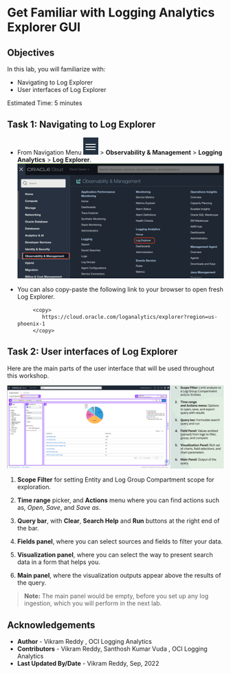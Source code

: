 # Get Familiar with Logging Analytics Explorer GUI


## Objectives

In this lab, you will familiarize with:
* Navigating to Log Explorer
* User interfaces of Log Explorer

Estimated Time: 5 minutes

## **Task 1:**  Navigating to Log Explorer

- From Navigation Menu ![navigation-menu](images/navigation-menu.png) > **Observability & Management** > **Logging Analytics** > **Log Explorer**.
![](./images/oci-console-la-explorer.png " ")

- You can also copy-paste the following link to your browser to open fresh Log Explorer.
    ```
         <copy>
            https://cloud.oracle.com/loganalytics/explorer?region=us-phoenix-1
         </copy>   
    ```



## **Task 2:**  User interfaces of Log Explorer

Here are the main parts of the user interface that will be used throughout this workshop.

![](images/la-explorer-side-by-side.png "Virtual Desktop")

1. **Scope Filter** for setting Entity and Log Group Compartment scope for exploration.

2. **Time range** picker, and **Actions** menu where you can find actions such as, *Open*, *Save*, and *Save as*.

3. **Query bar**, with **Clear**, **Search Help** and **Run** buttons at the right end of the bar.

4. **Fields panel**, where you can select sources and fields to filter your data.

5. **Visualization panel**, where you can select the way to present search data in a form that helps you.

6. **Main panel**, where the visualization outputs appear above the results of the query.

>**Note:** The main panel would be empty, before you set up any log ingestion, which you will perform in the next lab.


## Acknowledgements
* **Author** - Vikram Reddy , OCI Logging Analytics
* **Contributors** -  Vikram Reddy, Santhosh Kumar Vuda , OCI Logging Analytics
* **Last Updated By/Date** - Vikram Reddy, Sep, 2022
